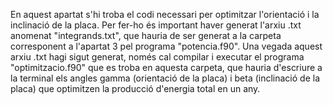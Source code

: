 En aquest apartat s'hi troba el codi necessari per optimitzar l'orientació i la inclinació de la placa. Per fer-ho és important haver generat l'arxiu .txt anomenat "integrands.txt", que hauria de ser generat a la carpeta corresponent a l'apartat 3 pel programa "potencia.f90". Una vegada aquest arxiu .txt hagi sigut generat, només cal compilar i executar el programa "optimitzacio.f90" que es troba en aquesta carpeta, que hauria d'escriure a la terminal els angles gamma (orientació de la placa) i beta (inclinació de la placa) que optimitzen la producció d'energia total en un any.
